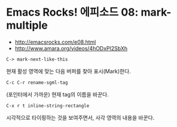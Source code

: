 # Emacs Rocks! 에피소드 08: mark-multiple

- <http://emacsrocks.com/e08.html>
- <http://www.amara.org/videos/4hODxPl2SbXh>

`C-> mark-next-like-this`

현재 활성 영역에 맞는 다음 버퍼를 찾아 표시(Mark)한다.

`C-c C-r rename-sgml-tag`

(포인터에서 가까운) 현재 tag의 이름을 바꾼다.

`C-x r t inline-string-rectangle`

시각적으로 타이핑하는 것을 보여주면서, 사각 영역의 내용을 바꾼다.